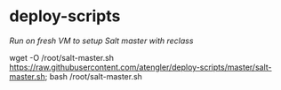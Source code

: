 # deploy-scripts

*Run on fresh VM to setup Salt master with reclass*

wget -O /root/salt-master.sh https://raw.githubusercontent.com/atengler/deploy-scripts/master/salt-master.sh; bash /root/salt-master.sh

